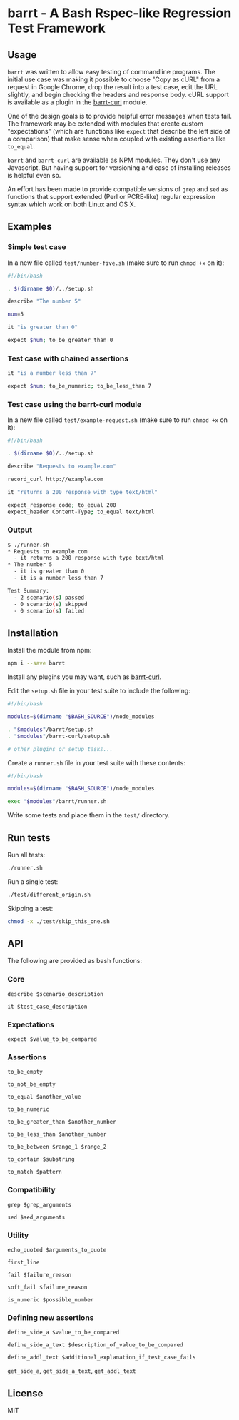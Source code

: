 # barrt - A Bash Rspec-like Regression Test Framework

## Usage

`barrt` was written to allow easy testing of commandline programs. The initial use case was making it possible to
choose "Copy as cURL" from a request in Google Chrome, drop the result into a test case, edit the URL slightly, and
begin checking the headers and response body. cURL support is available as a plugin in the
[barrt-curl](https://github.com/mwolson/barrt-curl) module.

One of the design goals is to provide helpful error messages when tests fail. The framework may be extended with
modules that create custom "expectations" (which are functions like `expect` that describe the left side of a
comparison) that make sense when coupled with existing assertions like `to_equal`.

`barrt` and `barrt-curl` are available as NPM modules. They don't use any Javascript. But having support for versioning
and ease of installing releases is helpful even so.

An effort has been made to provide compatible versions of `grep` and `sed` as functions that support extended (Perl or
PCRE-like) regular expression syntax which work on both Linux and OS X.

## Examples

### Simple test case

In a new file called `test/number-five.sh` (make sure to run `chmod +x` on it):

```sh
#!/bin/bash

. $(dirname $0)/../setup.sh

describe "The number 5"

num=5

it "is greater than 0"

expect $num; to_be_greater_than 0
```

### Test case with chained assertions

```sh
it "is a number less than 7"

expect $num; to_be_numeric; to_be_less_than 7
```

### Test case using the barrt-curl module

In a new file called `test/example-request.sh` (make sure to run `chmod +x` on it):

```sh
#!/bin/bash

. $(dirname $0)/../setup.sh

describe "Requests to example.com"

record_curl http://example.com

it "returns a 200 response with type text/html"

expect_response_code; to_equal 200
expect_header Content-Type; to_equal text/html
```

### Output

```sh
$ ./runner.sh
* Requests to example.com
  - it returns a 200 response with type text/html
* The number 5
  - it is greater than 0
  - it is a number less than 7

Test Summary:
  - 2 scenario(s) passed
  - 0 scenario(s) skipped
  - 0 scenario(s) failed
```

## Installation

Install the module from npm:

```sh
npm i --save barrt
```

Install any plugins you may want, such as [barrt-curl](https://github.com/mwolson/barrt-curl).

Edit the `setup.sh` file in your test suite to include the following:

```sh
#!/bin/bash

modules=$(dirname "$BASH_SOURCE")/node_modules

. "$modules"/barrt/setup.sh
. "$modules"/barrt-curl/setup.sh

# other plugins or setup tasks...
```

Create a `runner.sh` file in your test suite with these contents:

```sh
#!/bin/bash

modules=$(dirname "$BASH_SOURCE")/node_modules

exec "$modules"/barrt/runner.sh
```

Write some tests and place them in the `test/` directory.

## Run tests

Run all tests:

```sh
./runner.sh
```

Run a single test:

```sh
./test/different_origin.sh
```

Skipping a test:

```sh
chmod -x ./test/skip_this_one.sh
```

## API

The following are provided as bash functions:

### Core

`describe $scenario_description`

`it $test_case_description`

### Expectations

`expect $value_to_be_compared`

### Assertions

`to_be_empty`

`to_not_be_empty`

`to_equal $another_value`

`to_be_numeric`

`to_be_greater_than $another_number`

`to_be_less_than $another_number`

`to_be_between $range_1 $range_2`

`to_contain $substring`

`to_match $pattern`

### Compatibility

`grep $grep_arguments`

`sed $sed_arguments`

### Utility

`echo_quoted $arguments_to_quote`

`first_line`

`fail $failure_reason`

`soft_fail $failure_reason`

`is_numeric $possible_number`

### Defining new assertions

`define_side_a $value_to_be_compared`

`define_side_a_text $description_of_value_to_be_compared`

`define_addl_text $additional_explanation_if_test_case_fails`

`get_side_a`, `get_side_a_text`, `get_addl_text`

## License

MIT

